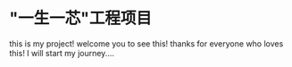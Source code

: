 # "一生一芯"工程项目

this is my project! welcome you to see this!
thanks for everyone who loves this! I will start my journey....

[lecture note]: https://ysyx.oscc.cc/docs/
